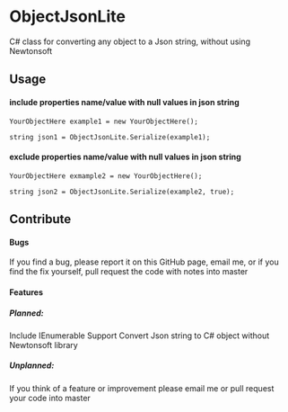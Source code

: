 # ObjectJsonLite
C# class for converting any object to a Json string, without using Newtonsoft
## Usage
#### include properties name/value with null values in json string
```
YourObjectHere example1 = new YourObjectHere();

string json1 = ObjectJsonLite.Serialize(example1);
```
#### exclude properties name/value with null values in json string
```
YourObjectHere exmample2 = new YourObjectHere();

string json2 = ObjectJsonLite.Serialize(example2, true);
```

## Contribute
#### Bugs
If you find a bug, please report it on this GitHub page, email me, or if you find the fix yourself, pull request the code with notes into master	
#### Features
##### Planned:
Include IEnumerable Support
Convert Json string to C# object without Newtonsoft library
##### Unplanned:
If you think of a feature or improvement please email me or pull request your code into master
